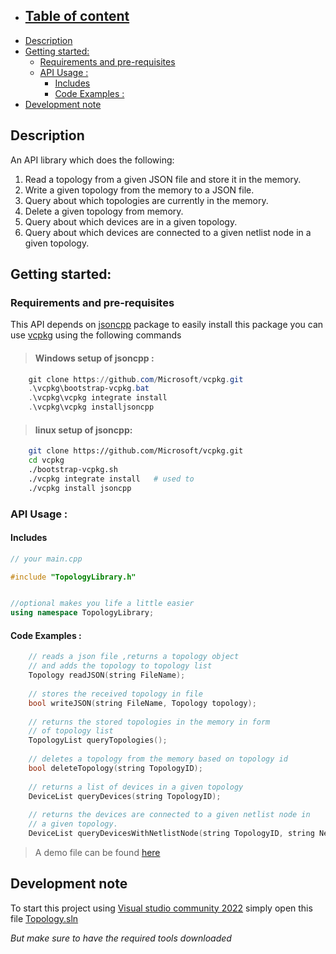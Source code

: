 - ## [**Table of content**](#table-of-content)
- [Description](#description)
- [Getting started:](#getting-started)
  - [Requirements and pre-requisites](#requirements-and-pre-requisites)
  - [API Usage :](#api-usage-)
    - [Includes](#includes)
    - [Code Examples :](#code-examples-)
- [Development note](development-note)
## Description

 An API library which does the following:
  1. Read a topology from a given JSON file and store it in the memory.
  2. Write a given topology from the memory to a JSON file.
  3. Query about which topologies are currently in the memory.
  4. Delete a given topology from memory.
  5. Query about which devices are in a given topology.
  6. Query about which devices are connected to a given netlist node in
  a given topology.

## Getting started:

### Requirements and pre-requisites

This API  depends on [jsoncpp](https://github.com/open-source-parsers/jsoncpp) package to easily install this package you can use [vcpkg](https://vcpkg.io/en/index.html) using the following commands 

> #### Windows setup of jsoncpp :
```powershell
    git clone https://github.com/Microsoft/vcpkg.git
    .\vcpkg\bootstrap-vcpkg.bat
    .\vcpkg\vcpkg integrate install
    .\vcpkg\vcpkg installjsoncpp
```
> #### linux setup of jsoncpp:
```bash
    git clone https://github.com/Microsoft/vcpkg.git
    cd vcpkg
    ./bootstrap-vcpkg.sh
    ./vcpkg integrate install   # used to 
    ./vcpkg install jsoncpp
```

### API Usage :

#### Includes
```c++
// your main.cpp

#include "TopologyLibrary.h"


//optional makes you life a little easier
using namespace TopologyLibrary;
```

#### Code Examples :
```c++
    // reads a json file ,returns a topology object 
    // and adds the topology to topology list
    Topology readJSON(string FileName);
    
    // stores the received topology in file
    bool writeJSON(string FileName, Topology topology);
    
    // returns the stored topologies in the memory in form 
    // of topology list
    TopologyList queryTopologies();
    
    // deletes a topology from the memory based on topology id
    bool deleteTopology(string TopologyID);
    
    // returns a list of devices in a given topology 
    DeviceList queryDevices(string TopologyID);
    
    // returns the devices are connected to a given netlist node in
    // a given topology.
    DeviceList queryDevicesWithNetlistNode(string TopologyID, string NetlistNodeID);
```
> A demo file can be found [here](./Demo/src/demo.cpp)


## Development note 
To start this project using [Visual studio community 2022](https://visualstudio.microsoft.com/) simply open this file [Topology.sln](Topology.sln)

_But make sure to have the required tools downloaded_


